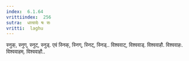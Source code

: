 ```yaml
---
index:  6.1.64
vrittiindex:  256
sutra:  धात्वादेः षः सः
vritti:  laghu 
---
```


स्नुक्, स्नुग्, स्नुट्, स्नुड्. एवं स्निक्, स्निग्, स्निट्, स्निड्.. विश्ववाट्, विश्ववाड्. विश्ववाहौ. विश्ववाहः. विश्ववाहम्. विश्ववाहौ..

